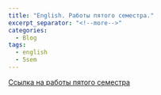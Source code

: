 ```yaml
---
title: "English. Работы пятого семестра."
excerpt_separator: "<!--more-->"
categories:
  - Blog
tags:
  - english
  - 5sem
---
```


[Ссылка на работы пятого семестра](https://github.com/ShadrinSpock/portfolio-herzen/tree/master/_english/5_sem)
